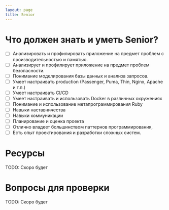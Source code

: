 ```yaml
---
layout: page
title: Senior
---
```


# Что должен знать и уметь Senior?

  - [ ] Анализировать и профилировать приложение на предмет проблем с производительностью и памятью.
  - [ ] Анализирует и профилирует приложение на предмет проблем безопасности.
  - [ ] Понимание моделирования базы данных и анализа запросов.
  - [ ] Умеет настраивать production (Passenger, Puma, Thin, Nginx, Apache и т.п.)
  - [ ] Умеет настраивать CI/CD
  - [ ] Умеет настраивать и использовать Docker в различных окружениях
  - [ ] Понимание и использование метапрограммирования Ruby
  - [ ] Навыки наставничества
  - [ ] Навыки коммуникации
  - [ ] Планирование и оценка проекта
  - [ ] Отлично владеет большинством паттернов программирования, 
  - [ ] Есть опыт проектирования и разработки сложных систем. 

# Ресурсы
TODO: Скоро будет

# Вопросы для проверки
TODO: Скоро будет
